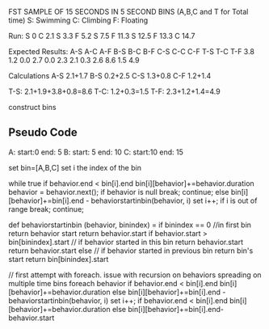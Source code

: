 FST SAMPLE OF 15 SECONDS IN 5 SECOND BINS (A,B,C and T for Total time)
S: Swimming
C: Climbing
F: Floating

Run:
S 0
C 2.1
S 3.3
F 5.2
S 7.5
F 11.3
S 12.5
F 13.3
C 14.7

	
Expected Results:
A-S	A-C	A-F		B-S	B-C	B-F		C-S	C-C	C-F		T-S	T-C	T-F
3.8	1.2	0.0		2.7	0.0	2.3		2.1	0.3	2.6		8.6	1.5	4.9


Calculations
A-S 2.1+1.7
B-S 0.2+2.5
C-S 1.3+0.8
C-F 1.2+1.4

T-S: 2.1+1.9+3.8+0.8=8.6
T-C: 1.2+0.3=1.5
T-F: 2.3+1.2+1.4=4.9



construct bins
## Pseudo Code
A:
start:0
end: 5
B: 
start: 5
end: 10
C:
start:10
end: 15


set bin=[A,B,C]
set i the index of the bin

while true
	if behavior.end < bin[i].end
		bin[i][behavior]+=behavior.duration
		behavior = behavior.next();
		if behavior is null
			break;
		continue;
	else
		bin[i][behavior]+=bin[i].end - behaviorstartinbin(behavior, i)
		set i++;
		if i is out of range
			break;
		continue;
		
def behaviorstartinbin (behavior, binindex) = 
	if binindex == 0 //in first bin return behavior start 
		return behavior.start
	if behavior.start > bin[binindex].start // if behavior started in this bin return behavior.start 
		return behavior.start
	else // if behavior started in previous bin return bin's start
		return bin[binindex].start

		

<EOF>		
// first attempt with foreach. issue with recursion on behaviors spreading on multiple time bins
foreach behavior
	if behavior.end < bin[i].end
		bin[i][behavior]+=behavior.duration
	else
		bin[i][behavior]+=bin[i].end - behaviorstartinbin(behavior, i)
		set i++;
		if behavior.end < bin[i].end
			bin[i][behavior]+=behavior.duration
		else
			bin[i][behavior]+=bin[i].end-behavior.start
